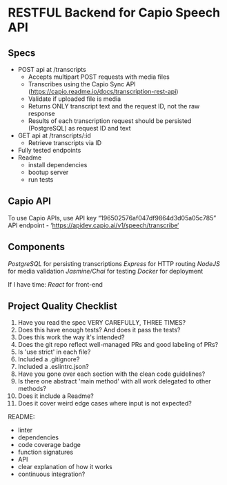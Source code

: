 # RESTFUL Backend for Capio Speech API

## Specs
- POST api at /transcripts
  - Accepts multipart POST requests with media files
  - Transcribes using the Capio Sync API (https://capio.readme.io/docs/transcription-rest-api)
  - Validate if uploaded file is media
  - Returns ONLY transcript text and the request ID, not the raw response
  - Results of each transcription request should be persisted (PostgreSQL) as request ID and text
- GET api at /transcripts/:id
  - Retrieve transcripts via ID
- Fully tested endpoints
- Readme
  - install dependencies
  - bootup server
  - run tests

## Capio API
To use Capio APIs, use API key “196502576af047df9864d3d05a05c785”
API endpoint - ‘https://apidev.capio.ai/v1/speech/transcribe‘

## Components
*PostgreSQL* for persisting transcriptions
*Express* for HTTP routing
*NodeJS* for media validation
*Jasmine/Chai* for testing
*Docker* for deployment

If I have time:
*React* for front-end

## Project Quality Checklist

1. Have you read the spec VERY CAREFULLY, THREE TIMES?
2. Does this have enough tests? And does it pass the tests?
3. Does this work the way it's intended?
4. Does the git repo reflect well-managed PRs and good labeling of PRs?
5. Is 'use strict' in each file?
6. Included a .gitignore?
7. Included a .eslintrc.json?
8. Have you gone over each section with the clean code guidelines?
9. Is there one abstract 'main method' with all work delegated to other methods?
10. Does it include a Readme?
11. Does it cover weird edge cases where input is not expected?

README:
- linter
- dependencies
- code coverage badge
- function signatures
- API
- clear explanation of how it works
- continuous integration?
